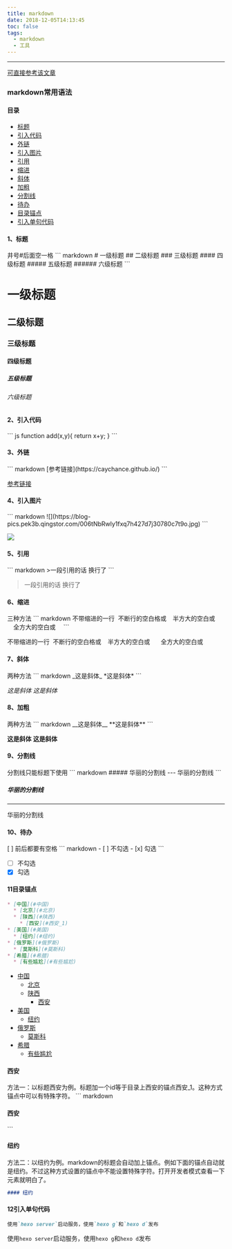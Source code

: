 ```yaml
---
title: markdown
date: 2018-12-05T14:13:45
toc: false
tags: 
  - markdown
  - 工具
---
```

----

[可直接参考该文章](http://xianbai.me/learn-md/index.html)
### markdown常用语法
#### 目录
* [标题](#1)
* [引入代码](#2)
* [外链](#3)
* [引入图片](#4)
* [引用](#5)
* [缩进](#6)
* [斜体](#7)
* [加粗](#8)
* [分割线](#9)
* [待办](#10)
* [目录锚点](#11目录锚点)
* [引入单句代码](#12引入单句代码)

<h4 id=1>1、标题</h4>
井号#后面空一格
``` markdown
# 一级标题
## 二级标题
### 三级标题
#### 四级标题
##### 五级标题
###### 六级标题
```

# 一级标题
## 二级标题
### 三级标题
#### 四级标题
##### 五级标题
###### 六级标题

<h4 id=2>2、引入代码</h4>
``` js
function add(x,y){
  return x+y;
}
```

<h4 id=3>3、外链</h4>
``` markdown
[参考链接](https://caychance.github.io/)
```

[参考链接](https://caychance.github.io/)

<h4 id=4>4、引入图片</h4>
``` markdown
![](https://blog-pics.pek3b.qingstor.com/006tNbRwly1fxq7h427d7j30780c7t9o.jpg)
```

![](https://blog-pics.pek3b.qingstor.com/006tNbRwly1fxq7h427d7j30780c7t9o.jpg)

<h4 id=5>5、引用</h4>
``` markdown
>一段引用的话
换行了
```

>一段引用的话
换行了

<h4 id=6>6、缩进</h4>
三种方法
``` markdown
不带缩进的一行
&nbsp;不断行的空白格或&#160;
&ensp;半方大的空白或&#8194;
&emsp;全方大的空白或&#8195;
```

不带缩进的一行
&nbsp;不断行的空白格或&#160;
&ensp;半方大的空白或&#8194;
&emsp;全方大的空白或&#8195;

<h4 id=7>7、斜体</h4>
两种方法
``` markdown
_这是斜体_
*这是斜体*
```

_这是斜体_
*这是斜体*

<h4 id=8>8、加粗</h4>
两种方法
``` markdown
__这是斜体__
**这是斜体**
```

__这是斜体__
**这是斜体**

<h4 id=9>9、分割线</h4>
分割线只能标题下使用
``` markdown
##### 华丽的分割线
---
华丽的分割线
```

##### 华丽的分割线
---
华丽的分割线


<h4 id=10>10、待办</h4>
[ ] 前后都要有空格
``` markdown
- [ ] 不勾选
- [x] 勾选
```

- [ ] 不勾选
- [x] 勾选

#### 11目录锚点

``` markdown
* [中国](#中国)
  * [北京](#北京)
  * [陕西](#陕西)
    * [西安](#西安_1)
* [美国](#美国)
  * [纽约](#纽约)
* [俄罗斯](#俄罗斯)
  * [莫斯科](#莫斯科)
* [希腊](#希腊)
  * [有些尴尬](#有些尴尬)
```

* [中国](#中国)
  * [北京](#北京)
  * [陕西](#陕西)
    * [西安](#西安_1)
* [美国](#美国)
  * [纽约](#纽约)
* [俄罗斯](#俄罗斯)
  * [莫斯科](#莫斯科)
* [希腊](#希腊)
  * [有些尴尬](#有些尴尬)

<h4 id=西安_1>西安</h4>
方法一：以标题西安为例。标题加一个id等于目录上西安的锚点西安_1。这种方式锚点中可以有特殊字符。
``` markdown
<h4 id=西安_1>西安</h4>
```

#### 纽约
方法二：以纽约为例。markdown的标题会自动加上锚点。例如下面的锚点自动就是纽约。不过这种方式设置的锚点中不能设置特殊字符。打开开发者模式查看一下元素就明白了。
``` markdown
#### 纽约
```


#### 12引入单句代码
``` markdown
使用`hexo server`启动服务，使用`hexo g`和`hexo d`发布
```
使用`hexo server`启动服务，使用`hexo g`和`hexo d`发布

